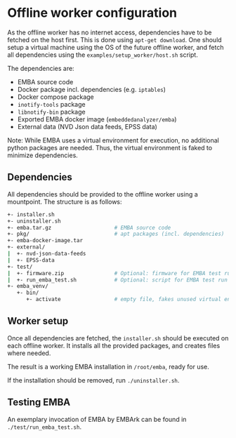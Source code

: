 # Offline worker configuration

As the offline worker has no internet access, dependencies have to be fetched on the host first. This is done using `apt-get download`. One should setup a virtual machine using the OS of the future offline worker, and fetch all dependencies using the `examples/setup_worker/host.sh` script.

The dependencies are:
- EMBA source code
- Docker package incl. dependencies (e.g. `iptables`)
- Docker compose package
- `inotify-tools` package
- `libnotify-bin` package
- Exported EMBA docker image (`embeddedanalyzer/emba`)
- External data (NVD Json data feeds, EPSS data)

Note: While EMBA uses a virtual environment for execution, no additional python packages are needed. Thus, the virtual environment is faked to minimize dependencies.

## Dependencies

All dependencies should be provided to the offline worker using a mountpoint. The structure is as follows:

```sh
+- installer.sh
+- uninstaller.sh
+- emba.tar.gz                    # EMBA source code
+- pkg/                           # apt packages (incl. dependencies)
+- emba-docker-image.tar
+- external/
|  +- nvd-json-data-feeds
|  +- EPSS-data
+- test/
|  +- firmware.zip                # Optional: firmware for EMBA test run
|  +- run_emba_test.sh            # Optional: script for EMBA test run
+- emba_venv/
   +- bin/
      +- activate                 # empty file, fakes unused virtual environment
```

## Worker setup

Once all dependencies are fetched, the `installer.sh` should be executed on each offline worker. It installs all the provided packages, and creates files where needed.

The result is a working EMBA installation in `/root/emba`, ready for use.

If the installation should be removed, run `./uninstaller.sh`.

## Testing EMBA

An exemplary invocation of EMBA by EMBArk can be found in `./test/run_emba_test.sh`.

